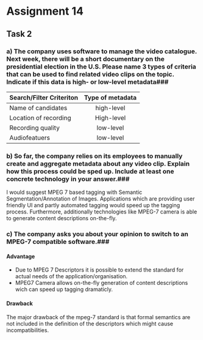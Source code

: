 # Assignment 14 #

## Task 2 ##

### a) The company uses software to manage the video catalogue. Next week, there will be a short documentary on the presidential election in the U.S. Please name 3 types of criteria that can be used to find related video clips on the topic. Indicate if this data is high- or low-level metadata###

| Search/Filter Criteriton   | Type of metadata |
| ------------- |:-------------:|
| Name of candidates   | high-level |
| Location of recording    | High-level     | 
| Recording quality | low-level      |
| Audiofeatuers | low-level      |


### b) So far, the company relies on its employees to manually create and aggregate metadata about any video clip. Explain how this process could be sped up. Include at least one concrete technology in your answer.###

I would suggest MPEG 7 based tagging with Semantic Segmentation/Annotation of Images. Applications which are providing user friendly UI and partly automated tagging would speed up the tagging process. Furthermore, additionally technologies like MPEG-7 camera is able to generate content descriptions on-the-fly.

### c) The company asks you about your opinion to switch to an MPEG-7 compatible software.###

#### Advantage ####
+ Due to MPEG 7 Descriptors it is possible to extend the standard for actual needs of the application/organisation.
+ MPEG7 Camera allows on-the-fly generation of content descriptions wich can speed up tagging dramaticly. 
#### Drawback ####
The major drawback of the mpeg-7 standard is that formal semantics are not included in the definition of the descriptors which might cause incompatibilities.